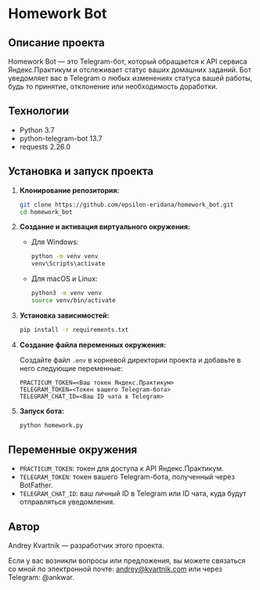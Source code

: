# Homework Bot

## Описание проекта

Homework Bot — это Telegram-бот, который обращается к API сервиса Яндекс.Практикум и отслеживает статус ваших домашних заданий. Бот уведомляет вас в Telegram о любых изменениях статуса вашей работы, будь то принятие, отклонение или необходимость доработки.

## Технологии

- Python 3.7
- python-telegram-bot 13.7
- requests 2.26.0

## Установка и запуск проекта

1. **Клонирование репозитория:**

   ```bash
   git clone https://github.com/epsilon-eridana/homework_bot.git
   cd homework_bot
   ```

2. **Создание и активация виртуального окружения:**

   - Для Windows:

     ```bash
     python -m venv venv
     venv\Scripts\activate
     ```

   - Для macOS и Linux:

     ```bash
     python3 -m venv venv
     source venv/bin/activate
     ```

3. **Установка зависимостей:**

   ```bash
   pip install -r requirements.txt
   ```

4. **Создание файла переменных окружения:**

   Создайте файл `.env` в корневой директории проекта и добавьте в него следующие переменные:

   ```env
   PRACTICUM_TOKEN=<Ваш токен Яндекс.Практикум>
   TELEGRAM_TOKEN=<Токен вашего Telegram-бота>
   TELEGRAM_CHAT_ID=<Ваш ID чата в Telegram>
   ```

5. **Запуск бота:**

   ```bash
   python homework.py
   ```

## Переменные окружения

- `PRACTICUM_TOKEN`: токен для доступа к API Яндекс.Практикум.
- `TELEGRAM_TOKEN`: токен вашего Telegram-бота, полученный через BotFather.
- `TELEGRAM_CHAT_ID`: ваш личный ID в Telegram или ID чата, куда будут отправляться уведомления.

## Автор

Andrey Kvartnik — разработчик этого проекта.

Если у вас возникли вопросы или предложения, вы можете связаться со мной по электронной почте: andrey@kvartnik.com или через Telegram: @ankwar.
